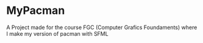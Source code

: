 # MyPacman
A Project made for the course FGC (Computer Grafics Foundaments) where I make my version of pacman with SFML
